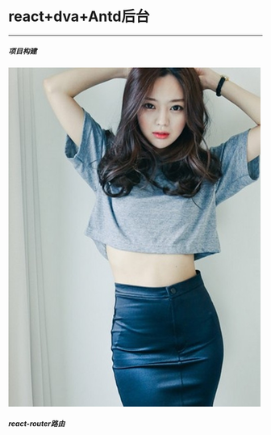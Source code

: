 # react+dva+Antd后台
--------
   ##### 项目构建
![image](https://github.com/liangxinchao/test1/blob/master/img1.jpg)
   ##### react-router路由